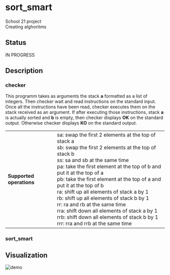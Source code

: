 # sort_smart

School 21 project <br>
Creating alghoritms

## Status

IN PROGRESS

## Description

### checker

This programm takes as arguments the stack <b>a</b> formatted as a list of integers. Then checker wait and read instructions on the standard input.
Once all the instructions have been read, checker executes them on the stack received as an argument. If after executing those instructions, stack <b>a</b>
is actually sorted and <b>b</b> is empty, then checker displays <b>OK</b> on the standard output. Otherwise checker displays <b>KO</b> on the standard output.

<table>
  <tr>
    <td> <b>Supported operations</b> </td> <td> sa: swap the first 2 elements at the top of stack a <br>
                                                sb: swap the first 2 elements at the top of stack b <br>
                                                ss: sa and sb at the same time <br>
                                                pa: take the first element at the top of b and put it at the top of a <br>
                                                pb: take the first element at the top of a and put it at the top of b <br>
                                                ra: shift up all elements of stack a by 1 <br>
                                                rb: shift up all elements of stack b by 1 <br>
                                                rr: ra and rb at the same time <br>
                                                rra: shift down all elements of stack a by 1 <br>
                                                rrb: shift down all elements of stack b by 1 <br>
                                                rrr: rra and rrb at the same time </td>
  </tr>
</table>

### sort_smart

## Visualization

![demo](https://github.com/hgrranzi/sort_smart/blob/main/pic/sort_smart.gif)